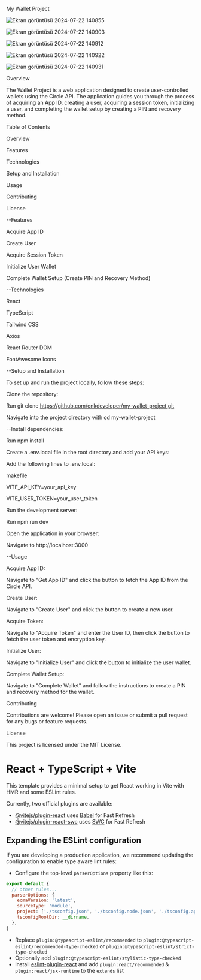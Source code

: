 My Wallet Project


![Ekran görüntüsü 2024-07-22 140855](https://github.com/user-attachments/assets/8699ebdb-4d97-44df-a2e6-f0b6d5915609)


![Ekran görüntüsü 2024-07-22 140903](https://github.com/user-attachments/assets/59809843-4059-4d34-8d84-1676900218ac)


![Ekran görüntüsü 2024-07-22 140912](https://github.com/user-attachments/assets/f1e97a42-1147-4753-a013-0e2e62294286)


![Ekran görüntüsü 2024-07-22 140922](https://github.com/user-attachments/assets/788b3a1d-81ba-4803-86f4-26b948774d5e)


![Ekran görüntüsü 2024-07-22 140931](https://github.com/user-attachments/assets/611ea770-fa3e-4a72-bebc-b7a4004a1f5c)


Overview

The Wallet Project is a web application designed to create user-controlled wallets using the Circle API. The application guides you through the process of acquiring an App ID, creating a user, acquiring a session token, initializing a user, and completing the wallet setup by creating a PIN and recovery method.




Table of Contents



Overview



Features



Technologies



Setup and Installation



Usage



Contributing



License






--Features



Acquire App ID



Create User



Acquire Session Token



Initialize User Wallet



Complete Wallet Setup (Create PIN and Recovery Method)






--Technologies



React



TypeScript



Tailwind CSS



Axios



React Router DOM



FontAwesome Icons






--Setup and Installation



To set up and run the project locally, follow these steps:






Clone the repository:




Run git clone https://github.com/enkdeveloper/my-wallet-project.git



Navigate into the project directory with cd my-wallet-project






--Install dependencies:



Run npm install



Create a .env.local file in the root directory and add your API keys:




Add the following lines to .env.local:



makefile



VITE_API_KEY=your_api_key


VITE_USER_TOKEN=your_user_token





Run the development server:




Run npm run dev



Open the application in your browser:



Navigate to http://localhost:3000






--Usage



Acquire App ID:




Navigate to "Get App ID" and click the button to fetch the App ID from the Circle API.





Create User:




Navigate to "Create User" and click the button to create a new user.




Acquire Token:





Navigate to "Acquire Token" and enter the User ID, then click the button to fetch the user token and encryption key.




Initialize User:




Navigate to "Initialize User" and click the button to initialize the user wallet.




Complete Wallet Setup:





Navigate to "Complete Wallet" and follow the instructions to create a PIN and recovery method for the wallet.





Contributing



Contributions are welcome! Please open an issue or submit a pull request for any bugs or feature requests.





License



This project is licensed under the MIT License.


# React + TypeScript + Vite

This template provides a minimal setup to get React working in Vite with HMR and some ESLint rules.

Currently, two official plugins are available:

- [@vitejs/plugin-react](https://github.com/vitejs/vite-plugin-react/blob/main/packages/plugin-react/README.md) uses [Babel](https://babeljs.io/) for Fast Refresh
- [@vitejs/plugin-react-swc](https://github.com/vitejs/vite-plugin-react-swc) uses [SWC](https://swc.rs/) for Fast Refresh

## Expanding the ESLint configuration

If you are developing a production application, we recommend updating the configuration to enable type aware lint rules:

- Configure the top-level `parserOptions` property like this:

```js
export default {
  // other rules...
  parserOptions: {
    ecmaVersion: 'latest',
    sourceType: 'module',
    project: ['./tsconfig.json', './tsconfig.node.json', './tsconfig.app.json'],
    tsconfigRootDir: __dirname,
  },
}
```

- Replace `plugin:@typescript-eslint/recommended` to `plugin:@typescript-eslint/recommended-type-checked` or `plugin:@typescript-eslint/strict-type-checked`
- Optionally add `plugin:@typescript-eslint/stylistic-type-checked`
- Install [eslint-plugin-react](https://github.com/jsx-eslint/eslint-plugin-react) and add `plugin:react/recommended` & `plugin:react/jsx-runtime` to the `extends` list
